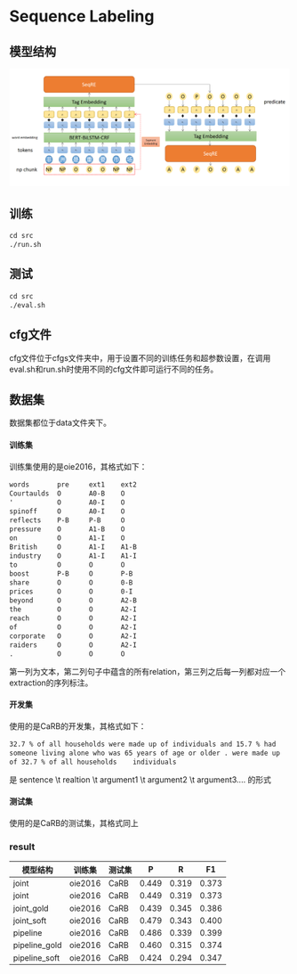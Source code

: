 # Sequence Labeling
## 模型结构
![模型结构](doc/img/structure_of_seqie.png)
## 训练
```
cd src
./run.sh
```

## 测试

```
cd src
./eval.sh
```

## cfg文件

cfg文件位于cfgs文件夹中，用于设置不同的训练任务和超参数设置，在调用eval.sh和run.sh时使用不同的cfg文件即可运行不同的任务。

## 数据集
数据集都位于data文件夹下。

#### 训练集
训练集使用的是oie2016，其格式如下：
```
words       pre     ext1    ext2
Courtaulds  O       A0-B    O
'           O       A0-I    O
spinoff     O       A0-I    O
reflects    P-B     P-B     O
pressure    O       A1-B    O
on          O       A1-I    O
British     O       A1-I    A1-B
industry    O       A1-I    A1-I
to          O       O       O
boost       P-B     O       P-B
share       O       O       0-B
prices      O       O       0-I
beyond      O       O       A2-B
the         O       O       A2-I
reach       O       O       A2-I
of          O       O       A2-I
corporate   O       O       A2-I
raiders     O       O       A2-I
.           O       O       O
```
第一列为文本，第二列句子中蕴含的所有relation，第三列之后每一列都对应一个extraction的序列标注。

#### 开发集
使用的是CaRB的开发集，其格式如下：
```
32.7 % of all households were made up of individuals and 15.7 % had someone living alone who was 65 years of age or older .	were made up of	32.7 % of all households	individuals
```
是 sentence \t realtion \t argument1 \t argument2 \t argument3.... 的形式
#### 测试集
使用的是CaRB的测试集，其格式同上

### result

|   模型结构 | 训练集    | 测试集 | P | R | F1|
|   ----    | ----      | ---- | ---- | ---- | ----|
|   joint   | oie2016   | CaRB | 0.449 | 0.319 | 0.373|
|   joint   | oie2016   | CaRB | 0.449 | 0.319 | 0.373|
|joint_gold|oie2016|CaRB|0.439|0.345|0.386|
|joint_soft|oie2016|CaRB|0.479|0.343|0.400|
|pipeline|oie2016|CaRB|0.486|0.339|0.399|
|pipeline_gold|oie2016|CaRB|0.460|0.315|0.374|
|pipeline_soft|oie2016|CaRB|0.424|0.294|0.347|	